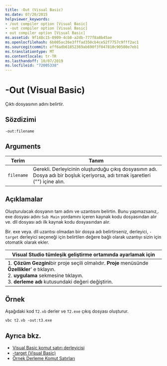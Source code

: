 ```yaml
---
title: -Out (Visual Basic)
ms.date: 07/20/2015
helpviewer_keywords:
- /out compiler option [Visual Basic]
- -out compiler option [Visual Basic]
- out compiler option [Visual Basic]
ms.assetid: 9f148c15-0909-4cb8-a2db-777f8a8b45ae
ms.openlocfilehash: 6b005ac26e3fffad350cb4ce52f7757c9fff2ac1
ms.sourcegitcommit: eff6adb61852369ab690f3f047818c90580e7eb1
ms.translationtype: MT
ms.contentlocale: tr-TR
ms.lasthandoff: 10/07/2019
ms.locfileid: "72005338"
---
```

# <a name="-out-visual-basic"></a>-Out (Visual Basic)
Çıktı dosyasının adını belirtir.  
  
## <a name="syntax"></a>Sözdizimi  
  
```console  
-out:filename  
```  
  
## <a name="arguments"></a>Arguments  
  
|Terim|Tanım|  
|---|---|  
|`filename`|Gerekli. Derleyicinin oluşturduğu çıkış dosyasının adı. Dosya adı bir boşluk içeriyorsa, adı tırnak işaretleri ("") içine alın.|  
  
## <a name="remarks"></a>Açıklamalar  
 Oluşturulacak dosyanın tam adını ve uzantısını belirtin. Bunu yapmazsanız,. exe dosyası adını `Sub Main` yordamını içeren kaynak kodu dosyasından alır ve. dll dosyası adı ilk kaynak kodu dosyasından alır.  
  
 Bir. exe veya. dll uzantısı olmadan bir dosya adı belirtirseniz, derleyici, `-target` derleyici seçeneği için belirtilen değere bağlı olarak uzantıyı sizin için otomatik olarak ekler.  
  
|Visual Studio tümleşik geliştirme ortamında ayarlamak için|  
|---|  
|1. **Çözüm Gezgini**bir proje seçili olmalıdır. **Proje** menüsünde **Özellikler**' e tıklayın. <br />2. **uygulama** sekmesine tıklayın.<br />3. **derleme adı** kutusundaki değeri değiştirin.|  
  
## <a name="example"></a>Örnek  
 Aşağıdaki kod `T2.vb` derler ve `T2.exe` çıkış dosyası oluşturur.  
  
```console
vbc t2.vb -out:t3.exe  
```  
  
## <a name="see-also"></a>Ayrıca bkz.

- [Visual Basic komut satırı derleyicisi](../../../visual-basic/reference/command-line-compiler/index.md)
- [-target (Visual Basic)](../../../visual-basic/reference/command-line-compiler/target.md)
- [Örnek Derleme Komut Satırları](../../../visual-basic/reference/command-line-compiler/sample-compilation-command-lines.md)
